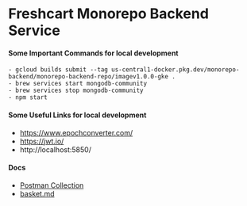 # Freshcart Monorepo Backend Service

#### Some Important Commands for local development

```
- gcloud builds submit --tag us-central1-docker.pkg.dev/monorepo-backend/monorepo-backend-repo/imagev1.0.0-gke .
- brew services start mongodb-community
- brew services stop mongodb-community
- npm start
```

#### Some Useful Links for local development

- https://www.epochconverter.com/
- https://jwt.io/
- http://localhost:5850/

#### Docs

- [Postman Collection](https://documenter.getpostman.com/view/641508/UzBmLSXi#intro)
- [basket.md](docs/basket.md)
